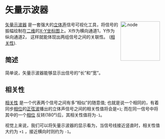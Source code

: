 # 矢量示波器

<img align="right" style="margin-left: 8px;" src="/vectorscope.png" alt=".node" width="128"/>

[矢量示波器](https://en.wikipedia.org/wiki/Vectorscope) 是一套强大的[立体声](https://zh.wikipedia.org/zh-cn/%E7%AB%8B%E9%AB%94%E8%81%B2)信号可视化工具，将信号的振幅绘制在[二维](https://zh.wikipedia.org/zh-cn/%E4%BA%8C%E7%BB%B4%E8%AE%A1%E7%AE%97%E6%9C%BA%E5%9B%BE%E5%BD%A2)的[X-Y坐标图](https://zh.wikipedia.org/zh-cn/%E7%A4%BA%E6%B3%A2%E5%99%A8#X-Y%E6%A8%A1%E5%BC%8F)上。X作为横向通道1，Y作为纵向通道2， 这样就能体现出两组信号之间的关联性。 ([相关性](#相关性)).

## 简述
简单说，矢量示波器能够显示出信号的“长”和“宽”。

## 相关性

[相关性](https://www.beis.de/Elektronik/Correlation/CorrelationCorrectAndWrong.html#:~:text=Audio%20Correlation%20Measurement%20Basics&text=In%20our%20case%20correlation%20means,levels%20may%20be%20completely%20different) 是一个代表两个信号之间有多“相似”的随意值; 也就是说一个相同的，有着同步[相位](https://zh.wikipedia.org/zh-cn/%E7%9B%B8%E4%BD%8D)的[正弦波](https://zh.wikipedia.org/zh-cn/%E6%AD%A3%E5%BC%A6%E6%9B%B2%E7%B7%9A)播出的立体声信号之间的相关性值将会是`+1`; 而在同一信号中将其中的一个[相位](https://zh.wikipedia.org/zh-cn/%E6%AD%A3%E5%BC%A6%E6%9B%B2%E7%B7%9A) 反转(180°)后，其相关性值将为`-1`。

视觉上来说，我们可以将矢量示波器的显示看为，当信号线接近竖直时，相关性值大约为 `+1` ，接近横向时则约为 `-1`。
